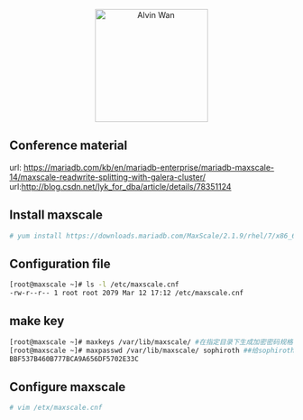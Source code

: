 <p align='center'> <a href='https://github.com/alvinwancn' target="_blank"> <img src='https://github.com/AlvinWanCN/life-record/raw/master/images/etlucency.png' alt='Alvin Wan' width=200></a></p>



## Conference material
 url: https://mariadb.com/kb/en/mariadb-enterprise/mariadb-maxscale-14/maxscale-readwrite-splitting-with-galera-cluster/
url:http://blog.csdn.net/lyk_for_dba/article/details/78351124
## Install maxscale
```bash
# yum install https://downloads.mariadb.com/MaxScale/2.1.9/rhel/7/x86_64/maxscale-2.1.9-1.rhel.7.x86_64.rpm
```

## Configuration file
```bash
[root@maxscale ~]# ls -l /etc/maxscale.cnf
-rw-r--r-- 1 root root 2079 Mar 12 17:12 /etc/maxscale.cnf

```

## make key
```bash
[root@maxscale ~]# maxkeys /var/lib/maxscale/ #在指定目录下生成加密密码规格
[root@maxscale ~]# maxpasswd /var/lib/maxscale/ sophiroth ##给sophiroth加密 生成加密后密码（此处和mysql赋权时密码一致，将生成的密码贴在配置文件中）
BBF537B460B777BCA9A656DF5702E33C
```



## Configure maxscale

```bash
# vim /etx/maxscale.cnf

```
